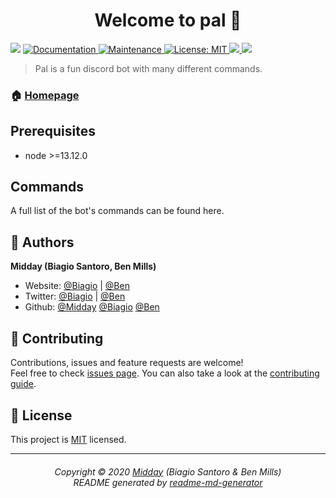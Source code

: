 <h1 align="center">Welcome to pal 👋</h1>
<p>
  <img src="https://img.shields.io/badge/node-%3E%3D13.12.0-blue.svg" />
  <a href="https://github.com/MiddayClouds/pal#readme" target="_blank">
    <img alt="Documentation" src="https://img.shields.io/badge/documentation-no-red.svg" />
  </a>
  <a href="https://github.com/MiddayClouds/pal/graphs/commit-activity" target="_blank">
    <img alt="Maintenance" src="https://img.shields.io/badge/Maintained%3F-yes-green.svg" />
  </a>
  <a href="https://github.com/MiddayClouds/pal/blob/master/LICENSE" target="_blank">
    <img alt="License: MIT" src="https://img.shields.io/github/license/MiddayClouds/pal" />
  </a>
  <a href="https://app.fossa.com/projects/git%2Bgithub.com%2FMiddayClouds%2Fpal?ref=badge_shield" alt="FOSSA Status">
  	<img src="https://app.fossa.com/api/projects/git%2Bgithub.com%2FMiddayClouds%2Fpal.svg?type=shield"/>
  </a>
    <a href="https://codeclimate.com/github/MiddayClouds/pal/maintainability">
    <img src="https://api.codeclimate.com/v1/badges/5a80902ddf9ca9db9fd7/maintainability" />
  </a>



</p>

> Pal is a fun discord bot with many different commands.

### 🏠 [Homepage](https://github.com/MiddayClouds/pal#readme)

## Prerequisites

- node >=13.12.0

## Commands

A full list of the bot's commands can be found here.


## 👤 Authors

**Midday (Biagio Santoro, Ben Mills)**

* Website: [@Biagio](biagios.github.io) | [@Ben](benmills-co.github.io)
* Twitter: [@Biagio](https://twitter.com/biagiosantori) | [@Ben](https://twitter.com/BenMillsco)
* Github: [@Midday](https://github.com/MiddayClouds) [@Biagio](https://github.com/biagios) [@Ben](https://github.com/benmills-co)

## 🤝 Contributing

Contributions, issues and feature requests are welcome!<br />Feel free to check [issues page](https://github.com/MiddayClouds/pal/issues). You can also take a look at the [contributing guide](https://github.com/MiddayClouds/pal/blob/master/CONTRIBUTING.md).


## 📝 License

This project is [MIT](https://github.com/MiddayClouds/pal/blob/master/LICENSE) licensed.

***

<h6 align="center">
Copyright © 2020 <a href="https://github.com/MiddayClouds">Midday</a> (Biagio Santoro & Ben Mills)
<br/>
README generated by <a href="https://github.com/kefranabg/readme-md-generator">readme-md-generator</a></h6>
